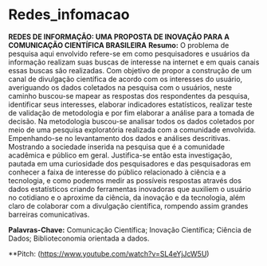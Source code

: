 # Redes_infomacao
**REDES DE INFORMAÇÃO: UMA PROPOSTA DE INOVAÇÃO PARA A COMUNICAÇÃO CIENTÍFICA BRASILEIRA**
**Resumo:** O problema de pesquisa aqui envolvido refere-se em como pesquisadores e usuários da informação realizam suas buscas de interesse na internet e em quais canais essas buscas são realizadas. Com objetivo de propor a construção de um canal de divulgação científica de acordo com os interesses do usuário, averiguando os dados coletados na pesquisa com o usuários, neste caminho buscou-se mapear as respostas dos respondentes da pesquisa, identificar seus interesses, elaborar indicadores estatísticos, realizar teste de validação de metodologia e por fim elaborar a análise para a tomada de decisão. Na metodologia buscou-se analisar todos os dados coletados por meio de uma pesquisa exploratória realizada com a comunidade envolvida.  Empenhando-se no levantamento dos dados e análises descritivas. Mostrando a sociedade inserida na pesquisa que é a comunidade acadêmica e público em geral. Justifica-se então esta investigação, pautada em uma curiosidade dos pesquisadores e das pesquisadoras em conhecer a faixa de interesse do público relacionado à ciência e a tecnologia, e como podemos medir as possíveis respostas através dos dados estatísticos criando ferramentas inovadoras que auxiliem o usuário no cotidiano e o aproxime da ciência, da inovação e da tecnologia, além claro de colaborar com a divulgação científica, rompendo assim grandes barreiras comunicativas.  


**Palavras-Chave:** Comunicação Científica; Inovação Científica; Ciência de Dados; Biblioteconomia orientada a dados.

**Pitch: (https://www.youtube.com/watch?v=SL4eYjJcW5U) 
